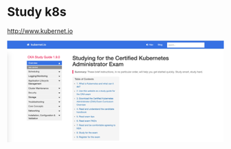 #  Study k8s

http://www.kubernet.io  


![](https://raw.githubusercontent.com/latermonk/cka-pre/master/Issues/images/study.png)

